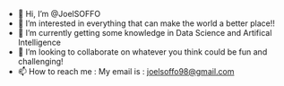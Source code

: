 - 👋 Hi, I’m @JoelSOFFO
- 👀 I’m interested in everything that can make the world a better place!!
- 🌱 I’m currently getting some knowledge in Data Science and Artifical Intelligence
- 💞️ I’m looking to collaborate on whatever you think could be fun and challenging!
- 📫 How to reach me : My email is : joelsoffo98@gmail.com

<!---
JoelSOFFO/JoelSOFFO is a ✨ special ✨ repository because its `README.md` (this file) appears on your GitHub profile.
You can click the Preview link to take a look at your changes.
--->
